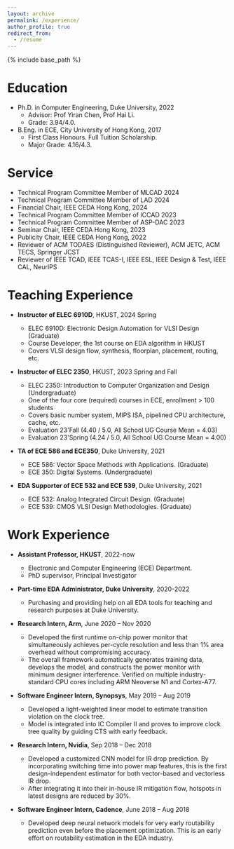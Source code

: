 ```yaml
---
layout: archive
permalink: /experience/
author_profile: true
redirect_from:
  - /resume
---
```


{% include base_path %}

Education
======
* Ph.D. in Computer Engineering, Duke University, 2022 
    * Advisor: Prof Yiran Chen, Prof Hai Li. 
    * Grade: 3.94/4.0. 
* B.Eng. in ECE, City University of Hong Kong, 2017
    * First Class Honours. Full Tuition Scholarship.  
    * Major Grade: 4.16/4.3. 

Service
======
* Technical Program Committee Member of MLCAD 2024
* Technical Program Committee Member of LAD 2024
* Financial Chair, IEEE CEDA Hong Kong, 2024  
* Technical Program Committee Member of ICCAD 2023
* Technical Program Committee Member of ASP-DAC 2023
* Seminar Chair, IEEE CEDA Hong Kong, 2023
* Publicity Chair, IEEE CEDA Hong Kong, 2022
* Reviewer of ACM TODAES (Distinguished Reviewer), ACM JETC, ACM TECS, Springer JCST  
* Reviewer of IEEE TCAD, IEEE TCAS-I, IEEE ESL, IEEE Design & Test, IEEE CAL, NeurIPS 

Teaching Experience
======
* **Instructor of ELEC 6910D**, HKUST, 2024 Spring 
    * ELEC 6910D: Electronic Design Automation for VLSI Design (Graduate)
    * Course Developer, the 1st course on EDA algorithm in HKUST   
    * Covers VLSI design flow, synthesis, floorplan, placement, routing, etc.  

* **Instructor of ELEC 2350**, HKUST, 2023 Spring and Fall
    * ELEC 2350: Introduction to Computer Organization and Design (Undergraduate)
    * One of the four core (required) courses in ECE, enrollment > 100 students   
    * Covers basic number system, MIPS ISA, pipelined CPU architecture, cache, etc.   
    * Evaluation 23'Fall (4.40 / 5.0, All School UG Course Mean = 4.03)
    * Evaluation 23'Spring (4.24 / 5.0, All School UG Course Mean = 4.00) 

* **TA of ECE 586 and ECE350**, Duke University, 2021 
    * ECE 586: Vector Space Methods with Applications. (Graduate) 
    * ECE 350: Digital Systems. (Undergraduate)

* **EDA Supporter of ECE 532 and ECE 539**, Duke University, 2021
    * ECE 532: Analog Integrated Circuit Design. (Graduate) 
    * ECE 539: CMOS VLSI Design Methodologies. (Graduate) 

Work Experience
======
* **Assistant Professor, HKUST**, 2022-now
  * Electronic and Computer Engineering (ECE) Department.    
  * PhD supervisor, Principal Investigator   

* **Part-time EDA Administrator, Duke University**, 2020-2022
  * Purchasing and providing help on all EDA tools for teaching and research purposes at Duke University.

* **Research Intern, Arm**, June 2020 – Nov 2020
  * Developed the first runtime on-chip power monitor that simultaneously achieves per-cycle resolution and less than 1% area overhead without compromising accuracy.
  * The overall framework automatically generates training data, develops the model, and constructs the power monitor with minimum designer interference. Verified on multiple industry-standard CPU cores including ARM Neoverse N1 and Cortex-A77. 

* **Software Engineer Intern, Synopsys**, May 2019 – Aug 2019
  * Developed a light-weighted linear model to estimate transition violation on the clock tree.
  * Model is integrated into IC Compiler II and proves to improve clock tree quality by guiding CTS with early feedback.
  
* **Research Intern, Nvidia**, Sep 2018 – Dec 2018
  * Developed a customized CNN model for IR drop prediction. By incorporating switching time into power
map features, this is the first design-independent estimator for both vector-based and vectorless IR drop.
  * After integrating it into their in-house IR mitigation flow, hotspots in latest designs are reduced by 30%.

* **Software Engineer Intern, Cadence**, June 2018 – Aug 2018
  * Developed deep neural network models for very early routability prediction even before the placement
optimization. This is an early effort on routability estimation in the EDA industry.

